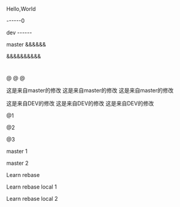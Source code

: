 Hello,World



------0



dev ------

master &&&&&&

&&&&&&&&&&

#
#
#

@
@
@

这是来自master的修改
这是来自master的修改
这是来自master的修改


这是来自DEV的修改
这是来自DEV的修改
这是来自DEV的修改

@1

@2

@3

master 1

master 2



Learn rebase




Learn rebase local 1

Learn rebase local 2
